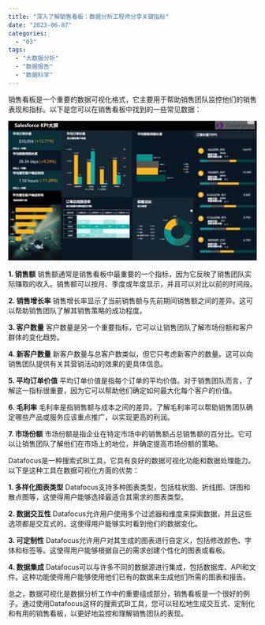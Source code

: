 ```yaml
---
title: "深入了解销售看板：数据分析工程师分享关键指标"
date: "2023-06-07"
categories: 
  - "03"
tags: 
  - "大数据分析"
  - "数据报告"
  - "数据科学"
---
```


销售看板是一个重要的数据可视化格式，它主要用于帮助销售团队监控他们的销售表现和指标。以下是您可以在销售看板中找到的一些常见数据：

![01Saleforce KPI大屏](images/1652108225-01saleforce-kpi.png)

**1\. 销售额** 销售额通常是销售看板中最重要的一个指标，因为它反映了销售团队实际赚取的收入。销售额可以按月、季度或年度显示，并且可以对比以前的时间段。

**2\. 销售增长率** 销售增长率显示了当前销售额与先前期间销售额之间的差异。这可以帮助销售团队了解其销售策略的成功程度。

**3\. 客户数量** 客户数量是另一个重要指标，它可以让销售团队了解市场份额和客户群体的变化趋势。

**4\. 新客户数量** 新客户数量与总客户数类似，但它只考虑新客户的数量。这可以向销售团队提供有关其营销活动的效果的更具体信息。

**5\. 平均订单价值** 平均订单价值是指每个订单的平均价值。对于销售团队而言，了解这一指标很重要，因为它可以帮助他们确定如何最大化每个客户的价值。

**6\. 毛利率** 毛利率是指销售额与成本之间的差异。了解毛利率可以帮助销售团队确定哪些产品或服务应该重点推广，以实现更高的利润。

**7\. 市场份额** 市场份额是指企业在特定市场中的销售额占总销售额的百分比。它可以让销售团队了解他们在市场上的地位，并确定提高市场份额的策略。

Datafocus是一种搜索式BI工具，它具有良好的数据可视化功能和数据处理能力。以下是这种工具在数据可视化方面的优势：

**1\. 多样化图表类型** Datafocus支持多种图表类型，包括柱状图、折线图、饼图和散点图等，这使得用户能够选择最适合其需求的图表类型。

**2\. 数据交互性** Datafocus允许用户使用多个过滤器和维度来探索数据，并且这些选项都是交互式的。这使得用户能够实时看到他们的数据变化。

**3\. 可定制性** Datafocus允许用户对其生成的图表进行自定义，包括修改颜色、字体和标签等。这使得用户能够根据自己的需求创建个性化的图表或看板。

**4\. 数据集成** Datafocus可以与许多不同的数据源进行集成，包括数据库、API和文件。这种功能使得用户能够使用他们已有的数据来生成他们所需的图表和报告。

总之，数据可视化是数据分析工作中的重要组成部分，销售看板是一个很好的例子。通过使用Datafocus这样的搜索式BI工具，您可以轻松地生成交互式、定制化和有用的销售看板，以更好地监控和理解销售团队的表现。

